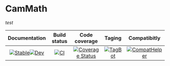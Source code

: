 # CamMath

*test*

| **Documentation**                  | **Build status**                     | **Code coverage**                               | **Taging**                                | **Compatibitly**                                    
|:----------------------------------:|:------------------------------------:|:-----------------------------------------------:|:-----------------------------------------:|:----------------------------------------:|
|[![Stable](https://img.shields.io/badge/docs-v1-blue.svg)](https://walra356.github.io/CamMath.jl/stable)[![Dev](https://img.shields.io/badge/docs-dev-blue.svg)](https://walra356.github.io/CamMath.jl/dev)|[![CI](https://github.com/walra356/CamMath.jl/actions/workflows/CI.yml/badge.svg)](https://github.com/walra356/CamMath.jl/actions/workflows/CI.yml)|[![Coverage Status](https://coveralls.io/repos/walra356/CamMath.jl/badge.svg?branch=main)](https://coveralls.io/repos/walra356/CamMath.jl?branch=main)|[![TagBot](https://github.com/walra356/CamMath.jl/actions/workflows/TagBot.yml/badge.svg)](https://github.com/walra356/CamMath.jl/actions/workflows/TagBot.yml)|[![CompatHelper](https://github.com/walra356/CamMath.jl/actions/workflows/CompatHelper.yml/badge.svg)](https://github.com/walra356/CamMath.jl/actions/workflows/CompatHelper.yml)

